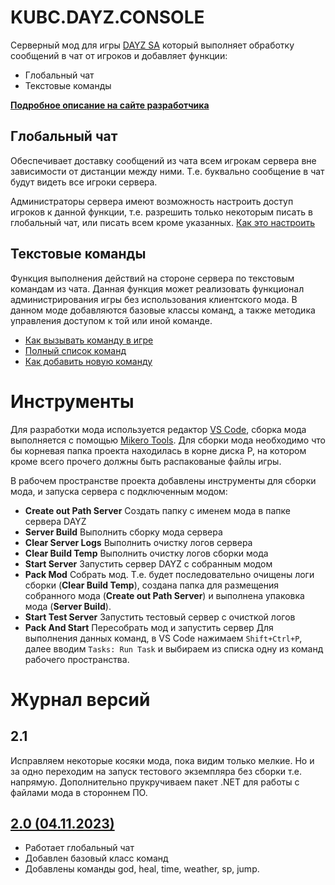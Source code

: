 # KUBC.DAYZ.CONSOLE
Серверный мод для игры [DAYZ SA](https://dayz.com/) который выполняет обработку сообщений в чат от игроков и добавляет функции:
- Глобальный чат
- Текстовые команды

**[Подробное описание на сайте разработчика](https://kubcoder.ru/dayz/console/index)**

## Глобальный чат
Обеспечивает доставку сообщений из чата всем игрокам сервера вне зависимости от дистанции между ними. Т.е. буквально сообщение в чат будут видеть все игроки сервера. 

Администраторы сервера имеют возможность настроить доступ игроков к данной функции, т.е. разрешить только некоторым писать в глобальный чат, или писать всем кроме указанных. [Как это настроить](https://kubcoder.ru/dayz/console/settings/globalchat)

## Текстовые команды
Функция выполнения действий на стороне сервера по текстовым командам из чата. Данная функция может реализовать функционал администрирования игры без использования клиентского мода. В данном моде добавляются базовые классы команд, а также методика управления доступом к той или иной команде. 
- [Как вызывать команду в игре](https://kubcoder.ru/dayz/console/cmd/format)
- [Полный список команд](https://kubcoder.ru/dayz/console/cmd/)
- [Как добавить новую команду](https://kubcoder.ru/dayz/console/cmd/moding)


# Инструменты
Для разработки мода используется редактор [VS Code](https://code.visualstudio.com/), сборка мода выполняется с помощью [Mikero Tools](https://mikero.bytex.digital/Downloads). Для сборки мода необходимо что бы корневая папка проекта находилась в корне диска P, на котором кроме всего прочего должны быть распакованые файлы игры.

В рабочем пространстве проекта добавлены инструменты для сборки мода, и запуска сервера с подключенным модом:
- **Create out Path Server** Создать папку с именем мода в папке сервера DAYZ
- **Server Build** Выполнить сборку мода сервера
- **Clear Server Logs** Выполнить очистку логов сервера
- **Clear Build Temp** Выполнить очистку логов сборки мода
- **Start Server** Запустить сервер DAYZ с собранным модом
- **Pack Mod** Собрать мод. Т.е. будет последовательно очищены логи сборки (**Clear Build Temp**), создана папка для размещения собранного мода (**Create out Path Server**) и выполнена упаковка мода (**Server Build**).
- **Start Test Server** Запустить тестовый сервер с очисткой логов
- **Pack And Start** Пересобрать мод и запустить сервер
Для выполнения данных команд, в VS Code нажимаем `Shift+Ctrl+P`, далее вводим `Tasks: Run Task` и выбираем из списка одну из команд рабочего пространства.

# Журнал версий

## 2.1
Исправляем некоторые косяки мода, пока видим только мелкие. Но и за одно переходим на запуск тестового экземпляра без сборки т.е. напрямую.
Дополнительно прукручиваем пакет .NET для работы с файлами мода в стороннем ПО.
## [2.0 (04.11.2023)](https://github.com/kubcoder/KUBC.DAYZ.CONSOLE/releases/tag/2.0)
- Работает глобальный чат
- Добавлен базовый класс команд
- Добавлены команды god, heal, time, weather, sp, jump.
